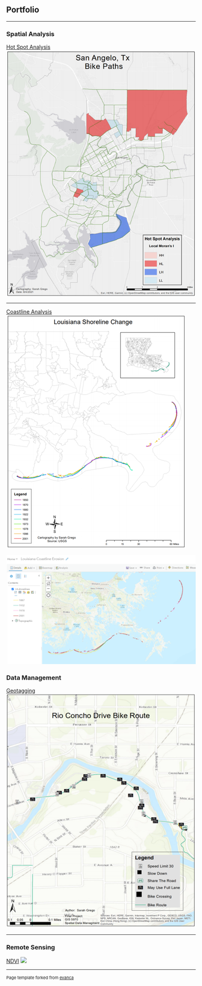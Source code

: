 ## Portfolio

---

### Spatial Analysis 

[Hot Spot Analysis](/pdf/SGrego_GIS5253_Final_Memorandum.pdf)
<img src="images/h2.png?raw=true"/>

---

[Coastline Analysis](/pdf/sample_presentation.pdf)
<img src="images/la2.png?raw=true"/>

[![Louisiana Coastal Erosion](images/la4.PNG)](https://arcg.is/XquqG)

### Data Management

[Geotagging](/pdf/greg0058_report.pdf)
<img src="images/tag2.png?raw=true"/>

---

### Remote Sensing

[NDVI](http://example.com/)
<img src="images/idk.png?raw=true"/>


---
<p style="font-size:11px">Page template forked from <a href="https://github.com/evanca/quick-portfolio">evanca</a></p>
<!-- Remove above link if you don't want to attibute -->
